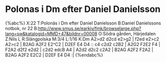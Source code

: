 # Polonas i Dm efter Daniel Danielsson

{%abc%}
X:22
T:Polonäs i Dm efter Daniel Danielsson
B:Daniel Danielssons notbok, nr 22
B:http://www.smus.se/earkiv/fmk/browselarge.php?lang=sw&katalogid=MMD+47&bildnr=00008
O:Södra gården, Härjedalen
Z:Nils L
R:Slängpolska
M:3/4
L:1/16
K:Dm
A2>d2 d2cd e2>g2 | f2ed e2>c2 A2>c2 | B2AG A2F2 E2^C2 | D2EF E4 D4 ::
c4 c2d2 c2B2 | A2G2 F2E2 F4 | F2A2 d2f2 e2d2 | c2d2 edcB A4 |
A2d2 d2c2 c2A2 | B2AG A2F2 F2A2 | B2AG A2F2 E2C2 | D2EF E4 D4 :|
{%endabc%}
